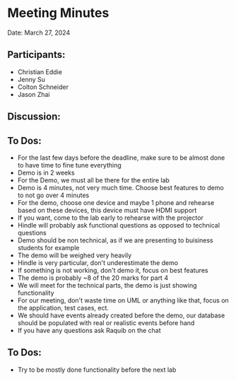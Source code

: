# Meeting Minutes

Date: March 27, 2024

## Participants:
- Christian Eddie
- Jenny Su
- Colton Schneider
- Jason Zhai

## Discussion:


## To Dos:
- For the last few days before the deadline, make sure to be almost done to have time to fine tune everything
- Demo is in 2 weeks
- For the Demo, we must all be there for the entire lab
- Demo is 4 minutes, not very much time. Choose best features to demo to not go over 4 minutes
- For the demo, choose one device and maybe 1 phone and rehearse based on these devices, this device must have HDMI support
- If you want, come to the lab early to rehearse with the projector
- Hindle will probably ask functional questions as opposed to technical questions
- Demo should be non technical, as if we are presenting to buisiness students for example
- The demo will be weighed very heavily
- Hindle is very particular, don't underestimate the demo
- If something is not working, don't demo it, focus on best features
- The demo is probably ~8 of the 20 marks for part 4
- We will meet for the technical parts, the demo is just showing functionality
- For our meeting, don't waste time on UML or anything like that, focus on the application, test cases, ect.
- We should have events already created before the demo, our database should be populated with real or realistic events before hand
- If you have any questions ask Raquib on the chat

## To Dos:
- Try to be mostly done functionality before the next lab
